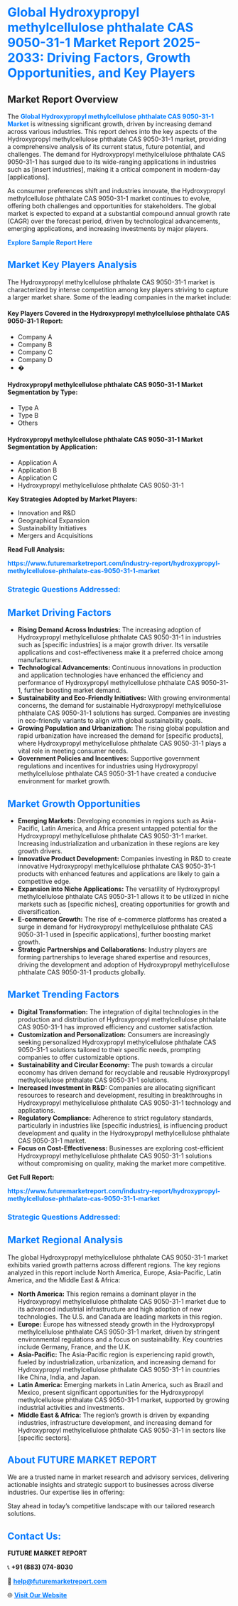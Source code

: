 <h1 style="color: #007BFF;">Global Hydroxypropyl methylcellulose phthalate CAS 9050-31-1 Market Report 2025-2033: Driving Factors, Growth Opportunities, and Key Players</h1>

<section id="overview">
<h2>Market Report Overview</h2>
<p>The <a href="https://www.futuremarketreport.com/industry-report/hydroxypropyl-methylcellulose-phthalate-cas-9050-31-1-market" style="color: #007BFF; text-decoration: none;"><strong>Global Hydroxypropyl methylcellulose phthalate CAS 9050-31-1 Market</strong></a> is witnessing significant growth, driven by increasing demand across various industries. This report delves into the key aspects of the Hydroxypropyl methylcellulose phthalate CAS 9050-31-1 market, providing a comprehensive analysis of its current status, future potential, and challenges. The demand for Hydroxypropyl methylcellulose phthalate CAS 9050-31-1 has surged due to its wide-ranging applications in industries such as [insert industries], making it a critical component in modern-day [applications].</p>
<p>As consumer preferences shift and industries innovate, the Hydroxypropyl methylcellulose phthalate CAS 9050-31-1 market continues to evolve, offering both challenges and opportunities for stakeholders. The global market is expected to expand at a substantial compound annual growth rate (CAGR) over the forecast period, driven by technological advancements, emerging applications, and increasing investments by major players.</p>
</section>

<section id="overview">
<p><a href="https://www.futuremarketreport.com/request-sample/reportId=111065" style="color: #007BFF; text-decoration: none;"><strong>Explore Sample Report Here</strong></a></p>
</section>

<section id="key-players">
<h2 style="color: #007BFF;">Market Key Players Analysis</h2>
<p>The Hydroxypropyl methylcellulose phthalate CAS 9050-31-1 market is characterized by intense competition among key players striving to capture a larger market share. Some of the leading companies in the market include:</p>
<h4>Key Players Covered in the Hydroxypropyl methylcellulose phthalate CAS 9050-31-1 Report:</h4>
<ul><li>Company A</li><li>Company B</li><li>Company C</li><li>Company D</li><li>�</li></ul>
<h4>Hydroxypropyl methylcellulose phthalate CAS 9050-31-1 Market Segmentation by Type:</h4>
<ul><li>Type A</li><li>Type B</li><li>Others</li></ul>

<h4>Hydroxypropyl methylcellulose phthalate CAS 9050-31-1 Market Segmentation by Application:</h4>
<ul><li>Application A</li><li>Application B</li><li>Application C</li><li>Hydroxypropyl methylcellulose phthalate CAS 9050-31-1</li></ul>
<p><strong>Key Strategies Adopted by Market Players:</strong></p>
<ul>
<li>Innovation and R&D</li>
<li>Geographical Expansion</li>
<li>Sustainability Initiatives</li>
<li>Mergers and Acquisitions</li>
</ul>
</section>

<section>
<p><strong>Read Full Analysis: </strong></p><a href="https://www.futuremarketreport.com/industry-report/hydroxypropyl-methylcellulose-phthalate-cas-9050-31-1-market" style="color: #007BFF; text-decoration: none;"><strong>https://www.futuremarketreport.com/industry-report/hydroxypropyl-methylcellulose-phthalate-cas-9050-31-1-market</strong></a>
<h3 style="color: #007BFF;">Strategic Questions Addressed:</h3>
</section>

<section id="driving-factors">
<h2 style="color: #007BFF;">Market Driving Factors</h2>
<ul>
<li><strong>Rising Demand Across Industries:</strong> The increasing adoption of Hydroxypropyl methylcellulose phthalate CAS 9050-31-1 in industries such as [specific industries] is a major growth driver. Its versatile applications and cost-effectiveness make it a preferred choice among manufacturers.</li>
<li><strong>Technological Advancements:</strong> Continuous innovations in production and application technologies have enhanced the efficiency and performance of Hydroxypropyl methylcellulose phthalate CAS 9050-31-1, further boosting market demand.</li>
<li><strong>Sustainability and Eco-Friendly Initiatives:</strong> With growing environmental concerns, the demand for sustainable Hydroxypropyl methylcellulose phthalate CAS 9050-31-1 solutions has surged. Companies are investing in eco-friendly variants to align with global sustainability goals.</li>
<li><strong>Growing Population and Urbanization:</strong> The rising global population and rapid urbanization have increased the demand for [specific products], where Hydroxypropyl methylcellulose phthalate CAS 9050-31-1 plays a vital role in meeting consumer needs.</li>
<li><strong>Government Policies and Incentives:</strong> Supportive government regulations and incentives for industries using Hydroxypropyl methylcellulose phthalate CAS 9050-31-1 have created a conducive environment for market growth.</li>
</ul>
</section>

<section id="growth-opportunities">
<h2 style="color: #007BFF;">Market Growth Opportunities</h2>
<ul>
<li><strong>Emerging Markets:</strong> Developing economies in regions such as Asia-Pacific, Latin America, and Africa present untapped potential for the Hydroxypropyl methylcellulose phthalate CAS 9050-31-1 market. Increasing industrialization and urbanization in these regions are key growth drivers.</li>
<li><strong>Innovative Product Development:</strong> Companies investing in R&D to create innovative Hydroxypropyl methylcellulose phthalate CAS 9050-31-1 products with enhanced features and applications are likely to gain a competitive edge.</li>
<li><strong>Expansion into Niche Applications:</strong> The versatility of Hydroxypropyl methylcellulose phthalate CAS 9050-31-1 allows it to be utilized in niche markets such as [specific niches], creating opportunities for growth and diversification.</li>
<li><strong>E-commerce Growth:</strong> The rise of e-commerce platforms has created a surge in demand for Hydroxypropyl methylcellulose phthalate CAS 9050-31-1 used in [specific applications], further boosting market growth.</li>
<li><strong>Strategic Partnerships and Collaborations:</strong> Industry players are forming partnerships to leverage shared expertise and resources, driving the development and adoption of Hydroxypropyl methylcellulose phthalate CAS 9050-31-1 products globally.</li>
</ul>
</section>

<section id="trending-factors">
<h2 style="color: #007BFF;">Market Trending Factors</h2>
<ul>
<li><strong>Digital Transformation:</strong> The integration of digital technologies in the production and distribution of Hydroxypropyl methylcellulose phthalate CAS 9050-31-1 has improved efficiency and customer satisfaction.</li>
<li><strong>Customization and Personalization:</strong> Consumers are increasingly seeking personalized Hydroxypropyl methylcellulose phthalate CAS 9050-31-1 solutions tailored to their specific needs, prompting companies to offer customizable options.</li>
<li><strong>Sustainability and Circular Economy:</strong> The push towards a circular economy has driven demand for recyclable and reusable Hydroxypropyl methylcellulose phthalate CAS 9050-31-1 solutions.</li>
<li><strong>Increased Investment in R&D:</strong> Companies are allocating significant resources to research and development, resulting in breakthroughs in Hydroxypropyl methylcellulose phthalate CAS 9050-31-1 technology and applications.</li>
<li><strong>Regulatory Compliance:</strong> Adherence to strict regulatory standards, particularly in industries like [specific industries], is influencing product development and quality in the Hydroxypropyl methylcellulose phthalate CAS 9050-31-1 market.</li>
<li><strong>Focus on Cost-Effectiveness:</strong> Businesses are exploring cost-efficient Hydroxypropyl methylcellulose phthalate CAS 9050-31-1 solutions without compromising on quality, making the market more competitive.</li>
</ul>
</section>

<section>
<p><strong>Get Full Report: </strong></p><a href="https://www.futuremarketreport.com/industry-report/hydroxypropyl-methylcellulose-phthalate-cas-9050-31-1-market" style="color: #007BFF; text-decoration: none;"><strong>https://www.futuremarketreport.com/industry-report/hydroxypropyl-methylcellulose-phthalate-cas-9050-31-1-market</strong></a>
<h3 style="color: #007BFF;">Strategic Questions Addressed:</h3>
</section>


<section id="regional-analysis">
<h2 style="color: #007BFF;">Market Regional Analysis</h2>
<p>The global Hydroxypropyl methylcellulose phthalate CAS 9050-31-1 market exhibits varied growth patterns across different regions. The key regions analyzed in this report include North America, Europe, Asia-Pacific, Latin America, and the Middle East & Africa:</p>
<ul>
<li><strong>North America:</strong> This region remains a dominant player in the Hydroxypropyl methylcellulose phthalate CAS 9050-31-1 market due to its advanced industrial infrastructure and high adoption of new technologies. The U.S. and Canada are leading markets in this region.</li>
<li><strong>Europe:</strong> Europe has witnessed steady growth in the Hydroxypropyl methylcellulose phthalate CAS 9050-31-1 market, driven by stringent environmental regulations and a focus on sustainability. Key countries include Germany, France, and the U.K.</li>
<li><strong>Asia-Pacific:</strong> The Asia-Pacific region is experiencing rapid growth, fueled by industrialization, urbanization, and increasing demand for Hydroxypropyl methylcellulose phthalate CAS 9050-31-1 in countries like China, India, and Japan.</li>
<li><strong>Latin America:</strong> Emerging markets in Latin America, such as Brazil and Mexico, present significant opportunities for the Hydroxypropyl methylcellulose phthalate CAS 9050-31-1 market, supported by growing industrial activities and investments.</li>
<li><strong>Middle East & Africa:</strong> The region’s growth is driven by expanding industries, infrastructure development, and increasing demand for Hydroxypropyl methylcellulose phthalate CAS 9050-31-1 in sectors like [specific sectors].</li>
</ul>
</section>

<footer>
<h2 style="color: #007BFF;">About FUTURE MARKET REPORT</h2>
<p>We are a trusted name in market research and advisory services, delivering actionable insights and strategic support to businesses across diverse industries. Our expertise lies in offering:</p>

<p>Stay ahead in today’s competitive landscape with our tailored research solutions.</p>

<h2 style="color: #007BFF;">Contact Us:</h2>
<p><strong>FUTURE MARKET REPORT</strong></p>
<p>📞 <strong>+91 (883) 074-8030</strong></p>
<p>📧 <strong><a href="mailto:help@futuremarketreport.com" style="color: #007BFF;">help@futuremarketreport.com</a></strong></p>
<p>🌐 <strong><a href="https://www.futuremarketreport.com/" style="color: #007BFF;">Visit Our Website</a></strong></p>
</footer>